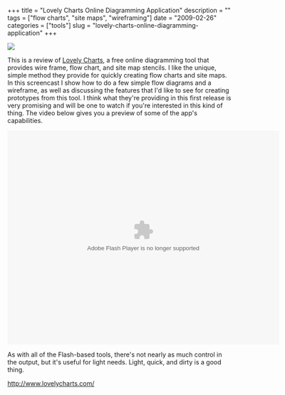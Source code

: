 +++
title = "Lovely Charts Online Diagramming Application"
description = ""
tags = ["flow charts", "site maps", "wireframing"]
date = "2009-02-26"
categories = ["tools"]
slug = "lovely-charts-online-diagramming-application"
+++


<div class="tool-screenshot mb1"><a href="http://www.lovelycharts.com/"><img id="bluga-thumbnail-2668" class="bluga-thumbnail custom" src="http://media.konigi.com/bluga/
wt522fa31de771b_custom.jpg"/></a></div><p>This is a review of <a href="http://www.lovelycharts.com/">Lovely Charts</a>, a free online diagramming tool that provides wire frame, flow chart, and site map stencils. I like the unique, simple method they provide for quickly creating flow charts and site maps. In this screencast I show how to do a few simple flow diagrams and a wireframe, as well as discussing the features that I'd like to see for creating prototypes from this tool. I think what they're providing in this first release is very promising and will be one to watch if you're interested in this kind of thing. The video below gives you a preview of some of the app's capabilities.</p>
<div class="video"><embed src="http://blip.tv/play/gshQ79NAAA.m4v" type="application/x-shockwave-flash" width="610" height="481" allowscriptaccess="always" allowfullscreen="true"></embed></div>
<p>As with all of the Flash-based tools, there's not nearly as much control in the output, but it's useful for light needs. Light, quick, and dirty is a good thing.</p>
  
<p><a href="http://www.lovelycharts.com/">http://www.lovelycharts.com/</a></p>
      
